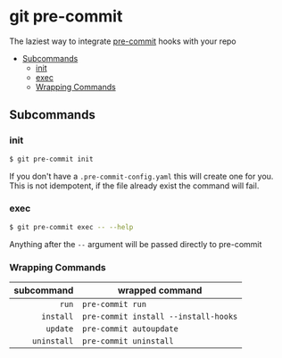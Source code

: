 # git pre-commit

The laziest way to integrate [pre-commit](https://pre-commit.com/) hooks with your repo

<!-- toc -->

* [Subcommands](#subcommands)
  * [init](#init)
  * [exec](#exec)
  * [Wrapping Commands](#wrapping-commands)

<!-- Regenerate with "pre-commit run -a markdown-toc" -->

<!-- tocstop -->

## Subcommands
### init

```bash
$ git pre-commit init
```

If you don't have a `.pre-commit-config.yaml` this will create one for you.
This is not idempotent, if the file already exist the command will fail.

### exec
```bash
$ git pre-commit exec -- --help
```

Anything after the `--` argument will be passed directly to pre-commit

### Wrapping Commands

| subcommand | wrapped command  |
| ---------: | ---------------- |
| `run`      | `pre-commit run` |
| `install`  | `pre-commit install --install-hooks` |
| `update`   | `pre-commit autoupdate` |
| `uninstall`| `pre-commit uninstall ` |